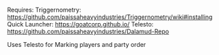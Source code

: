 Requires:
Triggernometry: https://github.com/paissaheavyindustries/Triggernometry/wiki#installing
Quick Launcher: https://goatcorp.github.io/
Telesto: https://github.com/paissaheavyindustries/Dalamud-Repo

Uses Telesto for Marking players and party order
